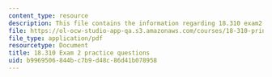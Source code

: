 ```yaml
---
content_type: resource
description: This file contains the information regarding 18.310 exam2 practice questions.
file: https://ol-ocw-studio-app-qa.s3.amazonaws.com/courses/18-310-principles-of-discrete-applied-mathematics-fall-2013/b9969506844bc7b9d48c86d41b078958_MIT18_310F13_PracExam2.pdf
file_type: application/pdf
resourcetype: Document
title: 18.310 Exam 2 practice questions
uid: b9969506-844b-c7b9-d48c-86d41b078958
---
```

